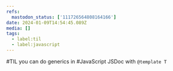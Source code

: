 ```yaml
---
refs:
  mastodon_status: ['111726564808164166']
date: 2024-01-09T14:54:45.089Z
media: []
tags:
  - label:til
  - label:javascript
---
```


#TIL you can do generics in #JavaScript JSDoc with `@template T`

